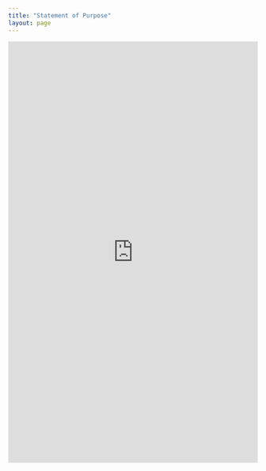 ```yaml
---
title: "Statement of Purpose"
layout: page
---
```


<embed src="https://sandeep-kumaar.github.io/main/sandeep_ucsb_sop.pdf" width="100%" height="850px"/>
